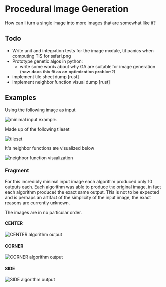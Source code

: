 # Procedural Image Generation

How can I turn a single image into more images that are somewhat like it?

## Todo

- Write unit and integration tests for the image module, tit panics when computing
  TIS for safari.png
- Prototype genetic algos in python:
    - write some words about why GA are suitable for image generation
      (how does this fit as an optimization problem?)
- implement tile sheet dump [rust]
- implement neighbor function visual dump [rust]

## Examples

Using the following image as input 

![minimal input example](https://imgur.com/ZuOinkm.png).

Made up of the following tileset

![tileset](https://imgur.com/CfTFzSk.png)

It's neighbor functions are visualized below

![neighbor function visualization](https://imgur.com/GQAaMIr.png)

### Fragment

For this incredibly minimal input image each algorithm produced only 10 outputs
each. Each algorithm was able to produce the original image, in fact each algorithm
produced the exact same output. This is not to be expected and is perhaps an
artifact of the simplicity of the input image, the exact reasons are currently unknown.

The images are in no particular order.

#### CENTER

![CENTER algorithm output](https://imgur.com/0fcqyXN.png)

#### CORNER

![CORNER algorithm output](https://imgur.com/pXQtAjm.png)

#### SIDE

![SIDE algorithm output](https://imgur.com/dZEUcL5.png)
